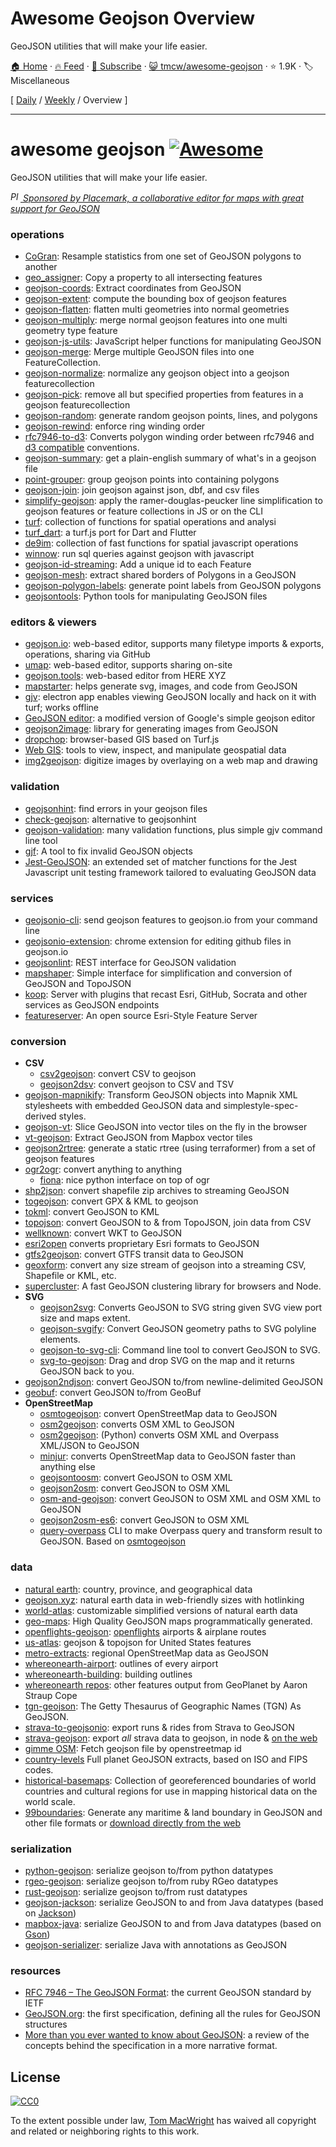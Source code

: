 # Awesome Geojson Overview

GeoJSON utilities that will make your life easier.

[🏠 Home](/README.md) · [🔥 Feed](https://test.trackawesomelist.com/tmcw/awesome-geojson/feed.xml) · [📮 Subscribe](https://trackawesomelist.us17.list-manage.com/subscribe?u=d2f0117aa829c83a63ec63c2f&id=36a103854c) · [😺 tmcw/awesome-geojson](https://github.com/tmcw/awesome-geojson/blob/master/README.md) · ⭐ 1.9K · 🏷️ Miscellaneous

[ [Daily](/content/tmcw/awesome-geojson/README.md) / [Weekly](/content/tmcw/awesome-geojson/week/README.md) / Overview ]

---

# awesome geojson [![Awesome](https://cdn.rawgit.com/sindresorhus/awesome/d7305f38d29fed78fa85652e3a63e154dd8e8829/media/badge.svg)](https://github.com/sindresorhus/awesome)

GeoJSON utilities that will make your life easier.

<a href='https://www.placemark.io/'><i><img src='.github/placemark.png' width='16' alt='Placemark' height='16' /> Sponsored by Placemark, a collaborative editor for maps with great support for GeoJSON</i></a>

### operations

*   [CoGran](https://github.com/berlinermorgenpost/cogran): Resample statistics from one set of GeoJSON polygons to another
*   [geo\_assigner](https://github.com/stadt-karlsruhe/geo_assigner): Copy a property to all intersecting features
*   [geojson-coords](https://github.com/mapbox/geojson-coords): Extract coordinates from GeoJSON
*   [geojson-extent](https://www.npmjs.com/package/geojson-extent): compute the bounding box of geojson features
*   [geojson-flatten](https://github.com/tmcw/geojson-flatten): flatten multi geometries into normal geometries
*   [geojson-multiply](https://github.com/haoliangyu/geojson-multiply):  merge normal geojson features into one multi geometry type feature
*   [geojson-js-utils](https://github.com/maxogden/geojson-js-utils): JavaScript helper functions for manipulating GeoJSON
*   [geojson-merge](https://github.com/mapbox/geojson-merge): Merge multiple GeoJSON files into one FeatureCollection.
*   [geojson-normalize](https://github.com/mapbox/geojson-normalize): normalize any geojson object into a geojson featurecollection
*   [geojson-pick](https://www.npmjs.com/package/geojson-pick): remove all but specified properties from features in a geojson featurecollection
*   [geojson-random](https://github.com/tmcw/geojson-random): generate random geojson points, lines, and polygons
*   [geojson-rewind](https://github.com/mapbox/geojson-rewind): enforce ring winding order
*   [rfc7946-to-d3](https://github.com/tyrasd/rfc7946-to-d3): Converts polygon winding order between rfc7946 and [d3 compatible](https://github.com/d3/d3-geo#d3-geo) conventions.
*   [geojson-summary](https://github.com/mapbox/geojson-summary): get a plain-english summary of what's in a geojson file
*   [point-grouper](https://github.com/substack/point-grouper): group geojson points into containing polygons
*   [geojson-join](https://github.com/tmcw/geojson-join): join geojson against json, dbf, and csv files
*   [simplify-geojson](https://github.com/maxogden/simplify-geojson): apply the ramer-douglas-peucker line simplification to geojson features or feature collections in JS or on the CLI
*   [turf](https://github.com/Turfjs/turf): collection of functions for spatial operations and analysi
*   [turf\_dart](https://github.com/dartclub/turf_dart): a turf.js port for Dart and Flutter
*   [de9im](https://github.com/dpmcmlxxvi/de9im): collection of fast functions for spatial javascript operations
*   [winnow](https://github.com/dmfenton/winnow): run sql queries against geojson with javascript
*   [geojson-id-streaming](https://github.com/andrewharvey/geojson-id-streaming): Add a unique id to each Feature
*   [geojson-mesh](https://github.com/andrewharvey/geojson-mesh): extract shared borders of Polygons in a GeoJSON
*   [geojson-polygon-labels](https://github.com/andrewharvey/geojson-polygon-labels): generate point labels from GeoJSON polygons
*   [geojsontools](https://github.com/micolous/geojsontools): Python tools for manipulating GeoJSON files

### editors & viewers

*   [geojson.io](http://geojson.io/): web-based editor, supports many filetype imports & exports, operations, sharing via GitHub
*   [umap](http://umap.openstreetmap.fr/en/): web-based editor, supports sharing on-site
*   [geojson.tools](http://geojson.tools/): web-based editor from HERE XYZ
*   [mapstarter](http://mapstarter.com/): helps generate svg, images, and code from GeoJSON
*   [gjv](https://github.com/anandthakker/gjv): electron app enables viewing GeoJSON locally and hack on it with turf; works offline
*   [GeoJSON editor](https://tomscholz.github.io/geojson-editor/): a modified version of Google's simple geojson editor
*   [geojson2image](https://github.com/brycejohnston/geojson2image): library for generating images from GeoJSON
*   [dropchop](http://dropchop.io/): browser-based GIS based on Turf.js
*   [Web GIS](https://drewweth.github.io/geodebugger): tools to view, inspect, and manipulate geospatial data
*   [img2geojson](https://caseymm.github.io/img2geojson/): digitize images by overlaying on a web map and drawing

### validation

*   [geojsonhint](https://github.com/mapbox/geojsonhint): find errors in your geojson files
*   [check-geojson](https://github.com/placemark/check-geojson): alternative to geojsonhint
*   [geojson-validation](https://www.npmjs.com/package/geojson-validation): many validation functions, plus simple gjv command line tool
*   [gjf](https://github.com/yazeed44/gjf): A tool to fix invalid GeoJSON objects
*   [Jest-GeoJSON](https://github.com/M-Scott-Lassiter/jest-geojson): an extended set of matcher functions for the Jest Javascript unit testing framework tailored to evaluating GeoJSON data

### services

*   [geojsonio-cli](https://github.com/mapbox/geojsonio-cli): send geojson features to geojson.io from your command line
*   [geojsonio-extension](https://github.com/mapbox/geojsonio-extension): chrome extension for editing github files in geojson.io
*   [geojsonlint](http://geojsonlint.com/): REST interface for GeoJSON validation
*   [mapshaper](http://mapshaper.org/): Simple interface for simplification and conversion of GeoJSON and TopoJSON
*   [koop](https://koopjs.github.io): Server with plugins that recast Esri, GitHub, Socrata and other services as GeoJSON endpoints
*   [featureserver](https://github.com/featureserver/featureserver): An open source Esri-Style Feature Server

### conversion

*   **CSV**
    *   [csv2geojson](https://github.com/mapbox/csv2geojson): convert CSV to geojson
    *   [geojson2dsv](https://github.com/tmcw/geojson2dsv): convert geojson to CSV and TSV
*   [geojson-mapnikify](https://github.com/mapbox/geojson-mapnikify): Transform GeoJSON objects into Mapnik XML stylesheets with embedded GeoJSON data and simplestyle-spec-derived styles.
*   [geojson-vt](https://github.com/mapbox/geojson-vt): Slice GeoJSON into vector tiles on the fly in the browser
*   [vt-geojson](https://github.com/developmentseed/vt-geojson): Extract GeoJSON from Mapbox vector tiles
*   [geojson2rtree](https://github.com/maxogden/geojson2rtree): generate a static rtree (using terraformer) from a set of geojson features
*   [ogr2ogr](http://www.gdal.org/ogr2ogr.html): convert anything to anything
    *   [fiona](https://github.com/toblerity/fiona): nice python interface on top of ogr
*   [shp2json](https://github.com/substack/shp2json): convert shapefile zip archives to streaming GeoJSON
*   [togeojson](https://github.com/tmcw/togeojson): convert GPX & KML to geojson
*   [tokml](https://github.com/mapbox/tokml): convert GeoJSON to KML
*   [topojson](https://github.com/topojson/topojson): convert GeoJSON to & from TopoJSON, join data from CSV
*   [wellknown](https://github.com/mapbox/wellknown): convert WKT to GeoJSON
*   [esri2open](https://github.com/project-open-data/esri2open) converts proprietary Esri formats to GeoJSON
*   [gtfs2geojson](https://github.com/tmcw/gtfs2geojson): convert GTFS transit data to GeoJSON
*   [geoxform](https://github.com/koopjs/geoxform): convert any size stream of geojson into a streaming CSV, Shapefile or KML, etc.
*   [supercluster](https://github.com/mapbox/supercluster): A fast GeoJSON clustering library for browsers and Node.
*   **SVG**
    *   [geojson2svg](https://github.com/gagan-bansal/geojson2svg): Converts GeoJSON to SVG string given SVG view port size and maps extent.
    *   [geojson-svgify](https://github.com/juliuste/geojson-svgify): Convert GeoJSON geometry paths to SVG polyline elements.
    *   [geojson-to-svg-cli](https://github.com/derhuerst/geojson-to-svg-cli): Command line tool to convert GeoJSON to SVG.
    *   [svg-to-geojson](https://github.com/mapbox/svg-to-geojson): Drag and drop SVG on the map and it returns GeoJSON back to you.
*   [geojson2ndjson](https://www.npmjs.com/package/geojson2ndjson): convert GeoJSON to/from newline-delimited GeoJSON
*   [geobuf](https://www.npmjs.com/package/geobuf/v/0.2.1): convert GeoJSON to/from GeoBuf
*   **OpenStreetMap**
    *   [osmtogeojson](https://github.com/tyrasd/osmtogeojson): convert OpenStreetMap data to GeoJSON
    *   [osm2geojson](https://github.com/rclark/osm2geojson): converts OSM XML to GeoJSON
    *   [osm2geojson](https://github.com/aspectumapp/osm2geojson): (Python) converts OSM XML and Overpass XML/JSON to GeoJSON
    *   [minjur](https://github.com/mapbox/minjur): converts OpenStreetMap data to GeoJSON faster than anything else
    *   [geojsontoosm](https://github.com/tyrasd/geojsontoosm): convert GeoJSON to OSM XML
    *   [geojson2osm](https://github.com/Rub21/geojson2osm): convert GeoJSON to OSM XML
    *   [osm-and-geojson](https://github.com/aaronlidman/osm-and-geojson): convert GeoJSON to OSM XML and OSM XML to GeoJSON
    *   [geojson2osm-es6](https://github.com/DenisCarriere/geojson2osm-es6/): convert GeoJSON to OSM XML
    *   [query-overpass](https://github.com/perliedman/query-overpass) CLI to make Overpass query and transform result to GeoJSON. Based on [osmtogeojson](https://github.com/tyrasd/osmtogeojson)

### data

*   [natural earth](http://www.naturalearthdata.com/): country, province, and geographical data
*   [geojson.xyz](http://geojson.xyz/): natural earth data in web-friendly sizes with hotlinking
*   [world-atlas](https://github.com/topojson/world-atlas): customizable simplified versions of natural earth data
*   [geo-maps](https://github.com/simonepri/geo-maps): High Quality GeoJSON maps programmatically generated.
*   [openflights-geojson](https://github.com/tmcw/openflights-geojson): [openflights](http://openflights.org/) airports & airplane routes
*   [us-atlas](https://github.com/topojson/us-atlas): geojson & topojson for United States features
*   [metro-extracts](https://mapzen.com/data/metro-extracts/): regional OpenStreetMap data as GeoJSON
*   [whereonearth-airport](https://github.com/straup/whereonearth-airport): outlines of every airport
*   [whereonearth-building](https://github.com/straup/whereonearth-building/): building outlines
*   [whereonearth repos](https://github.com/search?q=user%3Astraup+whereonearth): other features output from GeoPlanet by Aaron Straup Cope
*   [tgn-geojson](https://github.com/straup/tgn-geojson): The Getty Thesaurus of Geographic Names (TGN) As GeoJSON.
*   [strava-to-geojsonio](https://github.com/taketime/strava-to-geojsonio): export runs & rides from Strava to GeoJSON
*   [strava-geojson](https://github.com/tmcw/strava-geojson): export *all* strava data to geojson, in node & [on the web](http://www.macwright.org/strava-geojson/)
*   [gimme OSM](http://ustroetz.github.io/gimmeOSM/): Fetch geojson file by openstreetmap id
*   [country-levels](https://github.com/hyperknot/country-levels-export) Full planet GeoJSON extracts, based on ISO and FIPS codes.
*   [historical-basemaps](https://github.com/aourednik/historical-basemaps): Collection of georeferenced boundaries of world countries and cultural regions for use in mapping historical data on the world scale.
*   [99boundaries](https://github.com/TimMcCauley/nintynine-boundaries): Generate any maritime & land boundary in GeoJSON and other file formats or [download directly from the web](https://99boundaries.com)

### serialization

*   [python-geojson](https://github.com/frewsxcv/python-geojson): serialize geojson to/from python datatypes
*   [rgeo-geojson](https://github.com/rgeo/rgeo-geojson): serialize geojson to/from ruby RGeo datatypes
*   [rust-geojson](https://github.com/georust/rust-geojson): serialize geojson to/from rust datatypes
*   [geojson-jackson](https://github.com/opendatalab-de/geojson-jackson): serialize GeoJSON to and from Java datatypes (based on [Jackson](http://wiki.fasterxml.com/JacksonHome))
*   [mapbox-java](https://github.com/mapbox/mapbox-java): serialize GeoJSON to and from Java datatypes (based on [Gson](https://github.com/google/gson))
*   [geojson-serializer](https://github.com/ancore/geojson-serializer): serialize Java with annotations as GeoJSON

### resources

*   [RFC 7946 – The GeoJSON Format](https://tools.ietf.org/html/rfc7946): the current GeoJSON standard by IETF
*   [GeoJSON.org](http://geojson.org/): the first specification, defining all the rules for GeoJSON structures
*   [More than you ever wanted to know about GeoJSON](http://www.macwright.org/2015/03/23/geojson-second-bite.html): a review of the concepts behind the specification in a more narrative format.

## License

[![CC0](https://licensebuttons.net/p/zero/1.0/88x31.png)](https://creativecommons.org/publicdomain/zero/1.0/)

To the extent possible under law, [Tom MacWright](http://www.macwright.org) has waived all copyright and related or neighboring rights to this work.

